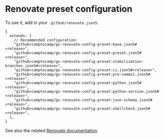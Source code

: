 # Renovate preset configuration

To use it, add in your `.github/renovate.json5`:

```json5
{
  extends: [
    // Recommended configuration:
    "github>camptocamp/gs-renovate-config-preset:base.json5#<release>",
    "github>camptocamp/gs-renovate-config-preset:preset.json5#<release>",
    "github>camptocamp/gs-renovate-config-preset:stabilization-branches.json5#<release>",
    "github>camptocamp/gs-renovate-config-preset:ci.json5#<release>",
    "github>camptocamp/gs-renovate-config-preset:pre-commit.json5#<release>",
    "github>camptocamp/gs-renovate-config-preset:python.json5#<release>",
    "github>camptocamp/gs-renovate-config-preset:python-version.json5#<release>",
    "github>camptocamp/gs-renovate-config-preset:json-schema.json5#<release>",
    "github>camptocamp/gs-renovate-config-preset:shellcheck.json5#<release>",
  ],
}
```

See also the related [Renovate documentation](https://docs.renovatebot.com/config-presets/).
